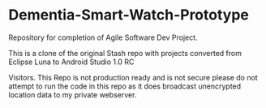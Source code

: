 Dementia-Smart-Watch-Prototype
==============================

Repository for completion of Agile Software Dev Project.

This is a clone of the original Stash repo with projects converted from Eclipse Luna to Android Studio 1.0 RC


Visitors. This Repo is not production ready and is not secure please do not attempt to run the code in this repo as it does broadcast unencrypted location data to my private webserver.
